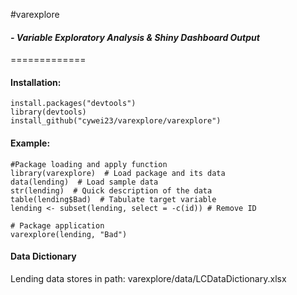 #varexplore 
#### *- Variable Exploratory Analysis & Shiny Dashboard Output* 
=============

#### Installation:
```
install.packages("devtools")
library(devtools)
install_github("cywei23/varexplore/varexplore")
```
#### Example:
```eval_rst
#Package loading and apply function
library(varexplore)  # Load package and its data
data(lending)  # Load sample data
str(lending)  # Quick description of the data
table(lending$Bad)  # Tabulate target variable
lending <- subset(lending, select = -c(id)) # Remove ID

# Package application
varexplore(lending, "Bad")
```

#### Data Dictionary
Lending data stores in path: varexplore/data/LCDataDictionary.xlsx
